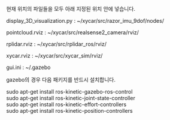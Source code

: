 현재 위치의 파일들을 모두 아래 지정된 위치 안에 넣습니다.  



display_3D_visualization.py : ~/xycar/src/razor_imu_9dof/nodes/  

pointcloud.rviz  :  ~/xycar/src/realsense2_camera/rviz/  

rplidar.rviz     :  ~/xycar/src/rplidar_ros/rviz/  

xycar.rviz       :  ~/xycar/src/xycar_sim/rviz/  

gui.ini          :  ~/.gazebo  



gazebo의 경우 다음 패키지를 반드시 설치합니다.

sudo apt-get install ros-kinetic-gazebo-ros-control  
sudo apt-get install ros-kinetic-joint-state-controller  
sudo apt-get install ros-kinetic-effort-controllers  
sudo apt-get install ros-kinetic-position-controllers  